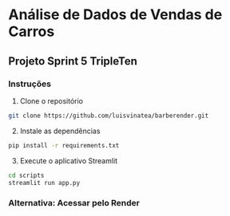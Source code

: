 # Análise de Dados de Vendas de Carros
## Projeto Sprint 5 TripleTen

### Instruções

1. Clone o repositório
```bash
git clone https://github.com/luisvinatea/barberender.git
```
2. Instale as dependências
```bash
pip install -r requirements.txt
```
3. Execute o aplicativo Streamlit
```bash
cd scripts
streamlit run app.py
```

### Alternativa: Acessar pelo Render